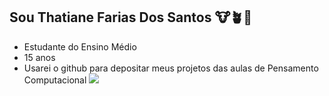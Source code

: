 ## Sou Thatiane Farias Dos Santos 🐮🪴💐
- Estudante do Ensino Médio
- 15 anos
- Usarei o github para depositar meus projetos das aulas de Pensamento Computacional
![](https://media.tenor.com/ioqB2XAdaQgAAAAC/cute-cow.gif)


  
